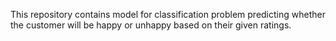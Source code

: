 This repository contains model for classification problem predicting whether the customer will be happy or unhappy based on their given ratings.
